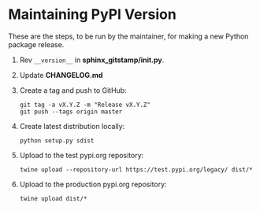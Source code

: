 # Maintaining PyPI Version

These are the steps, to be run by the maintainer, for making a new Python
package release.

1. Rev `__version__` in **sphinx_gitstamp/__init__.py**.
2. Update **CHANGELOG.md**
3. Create a tag and push to GitHub:

       git tag -a vX.Y.Z -m "Release vX.Y.Z"
       git push --tags origin master

4. Create latest distribution locally:

       python setup.py sdist

5. Upload to the test pypi.org repository:

       twine upload --repository-url https://test.pypi.org/legacy/ dist/*

6. Upload to the production pypi.org repository:

       twine upload dist/*
